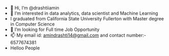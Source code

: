 - 👋 Hi, I’m @drashtiiamin
- 👀 I’m interested in data analytics, data scientist and Machine Learning
- I graduated from California State University Fullerton with Master degree in Computer Science
- 💞️ I’m looking for Full time Job Opportunity
- 📫 My email id: amindrashti14@gmail.com and contact number:- 6577674381
- Helloo People

<!---
drashtiiamin/drashtiiamin is a ✨ special ✨ repository because its `README.md` (this file) appears on your GitHub profile.
You can click the Preview link to take a look at your changes.
--->
